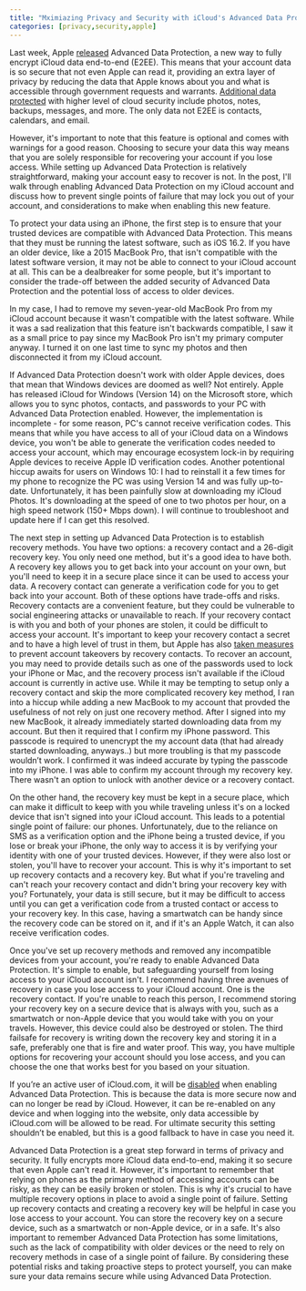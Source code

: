 ```yaml
---
title: "Mximiazing Privacy and Security with iCloud's Advanced Data Protection"
categories: [privacy,security,apple]
---
```


Last week, Apple [released](https://www.phonearena.com/news/apple-ios-16.2-advanced-data-protection-available-now_id144262) Advanced Data Protection, a new way to fully encrypt iCloud data end-to-end (E2EE). This means that your account data is so secure that not even Apple can read it, providing an extra layer of privacy by reducing the data that Apple knows about you and what is accessible through government requests and warrants. [Additional data protected](https://support.apple.com/en-us/HT202303) with higher level of cloud security include photos, notes, backups, messages, and more. The only data not E2EE is contacts, calendars, and email.

However, it's important to note that this feature is optional and comes with warnings for a good reason. Choosing to secure your data this way means that you are solely responsible for recovering your account if you lose access. While setting up Advanced Data Protection is relatively straightforward, making your account easy to recover is not. In the post, I'll walk through enabling Advanced Data Protection on my iCloud account and discuss how to prevent single points of failure that may lock you out of your account, and considerations to make when enabling this new feature.

To protect your data using an iPhone, the first step is to ensure that your trusted devices are compatible with Advanced Data Protection. This means that they must be running the latest software, such as iOS 16.2. If you have an older device, like a 2015 MacBook Pro, that isn't compatible with the latest software version, it may not be able to connect to your iCloud account at all. This can be a dealbreaker for some people, but it's important to consider the trade-off between the added security of Advanced Data Protection and the potential loss of access to older devices.

In my case, I had to remove my seven-year-old MacBook Pro from my iCloud account because it wasn't compatible with the latest software. While it was a sad realization that this feature isn't backwards compatible, I saw it as a small price to pay since my MacBook Pro isn't my primary computer anyway. I turned it on one last time to sync my photos and then disconnected it from my iCloud account.

If Advanced Data Protection doesn't work with older Apple devices, does that mean that Windows devices are doomed as well? Not entirely. Apple has released iCloud for Windows (Version 14) on the Microsoft store, which allows you to sync photos, contacts, and passwords to your PC with Advanced Data Protection enabled. However, the implementation is incomplete - for some reason, PC's cannot receive verification codes. This means that while you have access to all of your iCloud data on a Windows device, you won't be able to generate the verification codes needed to access your account, which may encourage ecosystem lock-in by requiring Apple devices to receive Apple ID verification codes. Another potentional hiccup awaits for users on Windows 10: I had to reinstall it a few times for my phone to recognize the PC was using Version 14 and was fully up-to-date. Unfortunately, it has been painfully slow at downloading my iCloud Photos. It's downloading at the speed of one to two photos per hour, on a high speed network (150+ Mbps down). I will continue to troubleshoot and update here if I can get this resolved.

The next step in setting up Advanced Data Protection is to establish recovery methods. You have two options: a recovery contact and a 26-digit recovery key. You only need one method, but it's a good idea to have both. A recovery key allows you to get back into your account on your own, but you'll need to keep it in a secure place since it can be used to access your data. A recovery contact can generate a verification code for you to get back into your account. Both of these options have trade-offs and risks. Recovery contacts are a convenient feature, but they could be vulnerable to social engineering attacks or unavailable to reach. If your recovery contact is with you and both of your phones are stolen, it could be difficult to access your account. It's important to keep your recovery contact a secret and to have a high level of trust in them, but Apple has also [taken measures](https://support.apple.com/guide/security/account-recovery-contact-security-secafa525057/web) to prevent account takeovers by recovery contacts. To recover an account, you may need to provide details such as one of the passwords used to lock your iPhone or Mac, and the recovery process isn't available if the iCloud account is currently in active use.
While it may be tempting to setup only a recovery contact and skip the more complicated recovery key method, I ran into a hiccup while adding a new MacBook to my account that provded the usefulness of not rely on just one recovery method. After I signed into my new MacBook, it already immediately started downloading data from my account. But then it required that I confirm my iPhone password. This passcode is required to unencrypt the my account data (that had already started downloading, anyways..) but more troubling is that my passcode wouldn’t work. I confirmed it was indeed accurate by typing the passcode into my iPhone. I was able to confirm my account through my recovery key. There wasn't an option to unlock with another device or a recovery contact.

On the other hand, the recovery key must be kept in a secure place, which can make it difficult to keep with you while traveling unless it's on a locked device that isn't signed into your iCloud account. This leads to a potential single point of failure: our phones. Unfortunately, due to the reliance on SMS as a verification option and the iPhone being a trusted device, if you lose or break your iPhone, the only way to access it is by verifying your identity with one of your trusted devices. However, if they were also lost or stolen, you'll have to recover your account. This is why it's important to set up recovery contacts and a recovery key. But what if you're traveling and can't reach your recovery contact and didn't bring your recovery key with you? Fortunately, your data is still secure, but it may be difficult to access until you can get a verification code from a trusted contact or access to your recovery key. In this case, having a smartwatch can be handy since the recovery code can be stored on it, and if it's an Apple Watch, it can also receive verification codes.

Once you've set up recovery methods and removed any incompatible devices from your account, you're ready to enable Advanced Data Protection. It's simple to enable, but safeguarding yourself from losing access to your iCloud account isn't. I recommend having three avenues of recovery in case you lose access to your iCloud account. One is the recovery contact. If you're unable to reach this person, I recommend storing your recovery key on a secure device that is always with you, such as a smartwatch or non-Apple device that you would take with you on your travels. However, this device could also be destroyed or stolen. The third failsafe for recovery is writing down the recovery key and storing it in a safe, preferably one that is fire and water proof. This way, you have multiple options for recovering your account should you lose access, and you can choose the one that works best for you based on your situation.

If you’re an active user of iCloud.com, it will be [disabled](https://support.apple.com/guide/security/advanced-data-protection-for-icloud-sec973254c5f/web) when enabling Advanced Data Protection. This is because the data is more secure now and can no longer be read by iCloud. However, it can be re-enabled on any device and when logging into the website, only data accessible by iCloud.com will be allowed to be read. For ultimate security this setting shouldn’t be enabled, but this is a good fallback to have in case you need it.

Advanced Data Protection is a great step forward in terms of privacy and security. It fully encrypts more iCloud data end-to-end, making it so secure that even Apple can't read it. However, it's important to remember that relying on phones as the primary method of accessing accounts can be risky, as they can be easily broken or stolen. This is why it's crucial to have multiple recovery options in place to avoid a single point of failure. Setting up recovery contacts and creating a recovery key will be helpful in case you lose access to your account. You can store the recovery key on a secure device, such as a smartwatch or non-Apple device, or in a safe. It's also important to remember Advanced Data Protection has some limitations, such as the lack of compatibility with older devices or the need to rely on recovery methods in case of a single point of failure. By considering these potential risks and taking proactive steps to protect yourself, you can make sure your data remains secure while using Advanced Data Protection.